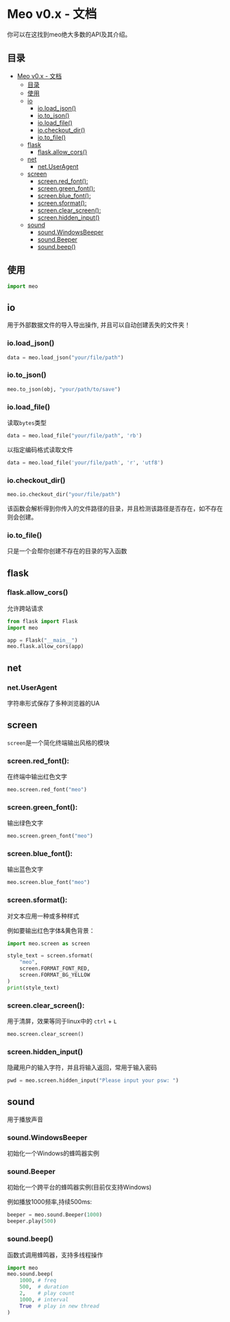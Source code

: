 # Meo v0.x - 文档

你可以在这找到meo绝大多数的API及其介绍。

## 目录

- [Meo v0.x - 文档](#meo-v0x---文档)
  - [目录](#目录)
  - [使用](#使用)
  - [io](#io)
    - [io.load\_json()](#ioload_json)
    - [io.to\_json()](#ioto_json)
    - [io.load\_file()](#ioload_file)
    - [io.checkout\_dir()](#iocheckout_dir)
    - [io.to\_file()](#ioto_file)
  - [flask](#flask)
    - [flask.allow\_cors()](#flaskallow_cors)
  - [net](#net)
    - [net.UserAgent](#netuseragent)
  - [screen](#screen)
    - [screen.red\_font():](#screenred_font)
    - [screen.green\_font():](#screengreen_font)
    - [screen.blue\_font():](#screenblue_font)
    - [screen.sformat():](#screensformat)
    - [screen.clear\_screen():](#screenclear_screen)
    - [screen.hidden\_input()](#screenhidden_input)
  - [sound](#sound)
    - [sound.WindowsBeeper](#soundwindowsbeeper)
    - [sound.Beeper](#soundbeeper)
    - [sound.beep()](#soundbeep)

## 使用

```python
import meo
```

## io

用于外部数据文件的导入导出操作, 并且可以自动创建丢失的文件夹！

### io.load_json()

```python
data = meo.load_json("your/file/path")
```

### io.to_json()

```python
meo.to_json(obj, "your/path/to/save")
```

### io.load_file()

读取`bytes`类型
```python
data = meo.load_file("your/file/path", 'rb')
```

以指定编码格式读取文件
```python
data = meo.load_file('your/file/path', 'r', 'utf8')
```

### io.checkout_dir()

```python
meo.io.checkout_dir("your/file/path")
```

该函数会解析得到你传入的文件路径的目录，并且检测该路径是否存在，如不存在则会创建。

### io.to_file()

只是一个会帮你创建不存在的目录的写入函数

## flask

### flask.allow_cors()

允许跨站请求

```python
from flask import Flask
import meo

app = Flask("__main__")
meo.flask.allow_cors(app)
```

## net

### net.UserAgent

字符串形式保存了多种浏览器的UA

## screen

`screen`是一个简化终端输出风格的模块

### screen.red_font():

在终端中输出红色文字

```python
meo.screen.red_font("meo")
```

### screen.green_font():

输出绿色文字

```python
meo.screen.green_font("meo")
```

### screen.blue_font():

输出蓝色文字

```python
meo.screen.blue_font("meo")
```

### screen.sformat():

对文本应用一种或多种样式

例如要输出红色字体&黄色背景：
```python
import meo.screen as screen

style_text = screen.sformat(
    "meo",
    screen.FORMAT_FONT_RED,
    screen.FORMAT_BG_YELLOW
)
print(style_text)
```

### screen.clear_screen():

用于清屏，效果等同于linux中的 `ctrl` + `L`

```python
meo.screen.clear_screen()
```

### screen.hidden_input()

隐藏用户的输入字符，并且将输入返回，常用于输入密码

```python
pwd = meo.screen.hidden_input("Please input your psw: ")
```

## sound

用于播放声音

### sound.WindowsBeeper

初始化一个Windows的蜂鸣器实例

### sound.Beeper

初始化一个跨平台的蜂鸣器实例(目前仅支持Windows)

例如播放1000频率,持续500ms:
```python
beeper = meo.sound.Beeper(1000)
beeper.play(500)
```

### sound.beep()

函数式调用蜂鸣器，支持多线程操作

```python
import meo
meo.sound.beep(
    1000, # freq
    500,  # duration
    2,    # play count
    1000, # interval
    True  # play in new thread
)
```

